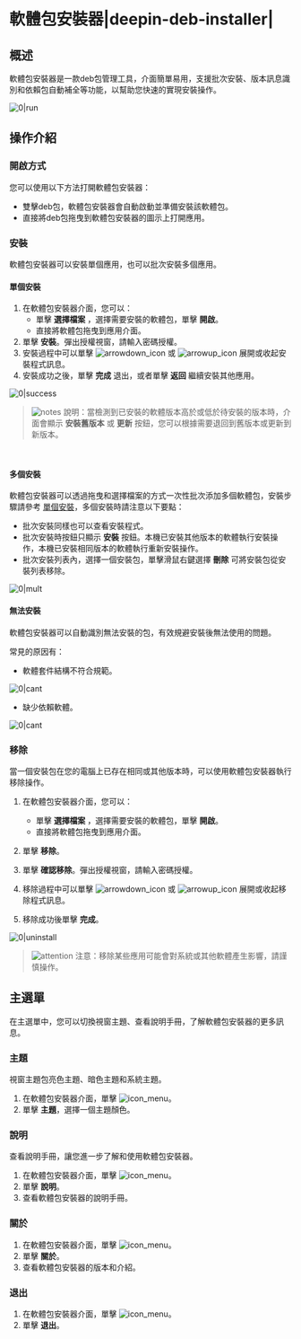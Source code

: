 # 軟體包安裝器|deepin-deb-installer|

## 概述

軟體包安裝器是一款deb包管理工具，介面簡單易用，支援批次安裝、版本訊息識別和依賴包自動補全等功能，以幫助您快速的實現安裝操作。

![0|run](fig/main.png)


## 操作介紹


### 開啟方式

您可以使用以下方法打開軟體包安裝器：

- 雙擊deb包，軟體包安裝器會自動啟動並準備安裝該軟體包。
- 直接將deb包拖曳到軟體包安裝器的圖示上打開應用。

### 安裝

軟體包安裝器可以安裝單個應用，也可以批次安裝多個應用。

#### 單個安裝

1. 在軟體包安裝器介面，您可以：
   - 單擊 **選擇檔案** ，選擇需要安裝的軟體包，單擊 **開啟**。
   - 直接將軟體包拖曳到應用介面。
2. 單擊 **安裝**。彈出授權視窗，請輸入密碼授權。
3. 安裝過程中可以單擊 ![arrowdown_icon](../common/down.svg) 或 ![arrowup_icon](../common/up.svg) 展開或收起安裝程式訊息。
4.  安裝成功之後，單擊 **完成** 退出，或者單擊 **返回** 繼續安裝其他應用。

![0|success](fig/success.png)

> ![notes](../common/notes.svg) 說明：當檢測到已安裝的軟體版本高於或低於待安裝的版本時，介面會顯示 **安裝舊版本** 或 **更新** 按鈕，您可以根據需要退回到舊版本或更新到新版本。



&nbsp;&nbsp;&nbsp;&nbsp;&nbsp;&nbsp;&nbsp;&nbsp;&nbsp;&nbsp;&nbsp;&nbsp;&nbsp;

#### 多個安裝

軟體包安裝器可以透過拖曳和選擇檔案的方式一次性批次添加多個軟體包，安裝步驟請參考 [單個安裝](#單個安裝)，多個安裝時請注意以下要點：

- 批次安裝同樣也可以查看安裝程式。
- 批次安裝時按鈕只顯示 **安裝** 按鈕。本機已安裝其他版本的軟體執行安裝操作，本機已安裝相同版本的軟體執行重新安裝操作。
- 批次安裝列表內，選擇一個安裝包，單擊滑鼠右鍵選擇 **刪除** 可將安裝包從安裝列表移除。


![0|mult](fig/multi.png)


#### 無法安裝

軟體包安裝器可以自動識別無法安裝的包，有效規避安裝後無法使用的問題。

常見的原因有：

- 軟體套件結構不符合規範。

![0|cant](fig/cant1.png)

- 缺少依賴軟體。

![0|cant](fig/cant2.png)



### 移除

當一個安裝包在您的電腦上已存在相同或其他版本時，可以使用軟體包安裝器執行移除操作。

1. 在軟體包安裝器介面，您可以：

   - 單擊 **選擇檔案** ，選擇需要安裝的軟體包，單擊 **開啟**。
   - 直接將軟體包拖曳到應用介面。
2. 單擊 **移除**。
3. 單擊 **確認移除**。彈出授權視窗，請輸入密碼授權。
4. 移除過程中可以單擊 ![arrowdown_icon](../common/down.svg) 或 ![arrowup_icon](../common/up.svg) 展開或收起移除程式訊息。
5. 移除成功後單擊 **完成**。

![0|uninstall](fig/uninstall.png)
&nbsp;&nbsp;&nbsp;&nbsp;&nbsp;&nbsp;&nbsp;&nbsp;&nbsp;&nbsp;&nbsp;&nbsp;&nbsp;

> ![attention](../common/attention.svg) 注意：移除某些應用可能會對系統或其他軟體產生影響，請謹慎操作。



## 主選單

在主選單中，您可以切換視窗主題、查看說明手冊，了解軟體包安裝器的更多訊息。

### 主題

視窗主題包亮色主題、暗色主題和系統主題。

1. 在軟體包安裝器介面，單擊 ![icon_menu](../common/icon_menu.svg)。
2. 單擊 **主題**，選擇一個主題顏色。

### 說明

查看說明手冊，讓您進一步了解和使用軟體包安裝器。

1. 在軟體包安裝器介面，單擊 ![icon_menu](../common/icon_menu.svg)。
2. 單擊 **說明**。
3. 查看軟體包安裝器的說明手冊。


### 關於

1. 在軟體包安裝器介面，單擊 ![icon_menu](../common/icon_menu.svg)。
2. 單擊 **關於**。
3. 查看軟體包安裝器的版本和介紹。


### 退出

1. 在軟體包安裝器介面，單擊 ![icon_menu](../common/icon_menu.svg)。
2. 單擊 **退出**。

